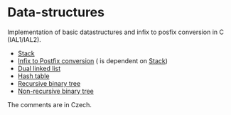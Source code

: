 # Data-structures
Implementation of basic datastructures and infix to posfix conversion in C (IAL1/IAL2).
  - [Stack](https://github.com/xzovin00/Data-structures/tree/master/stack)
  - [Infix to Postfix conversion](https://github.com/xzovin00/Data-structures/tree/master/infixToPostfix) ( is dependent on [Stack](https://github.com/xzovin00/Data-structures/tree/master/stack))
  - [Dual linked list](https://github.com/xzovin00/Data-structures/tree/master/dualLinkedList)
  - [Hash table](https://github.com/xzovin00/Data-structures/tree/master/hashTable)
  - [Recursive binary tree](https://github.com/xzovin00/Data-structures/tree/master/recursiveBinaryTree)
  - [Non-recursive binary tree](https://github.com/xzovin00/Data-structures/tree/master/nonRecursiveBinaryTree)
  
  The comments are in Czech.
